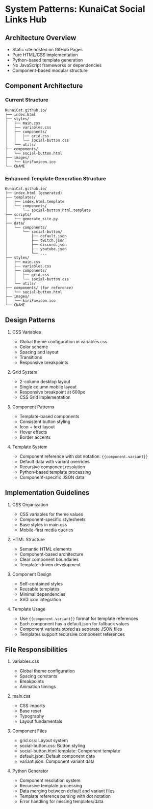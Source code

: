# System Patterns: KunaiCat Social Links Hub

## Architecture Overview
- Static site hosted on GitHub Pages
- Pure HTML/CSS implementation
- Python-based template generation
- No JavaScript frameworks or dependencies
- Component-based modular structure

## Component Architecture
### Current Structure
```
KunaiCat.github.io/
├── index.html
├── styles/
│   ├── main.css
│   ├── variables.css
│   ├── components/
│   │   ├── grid.css
│   │   └── social-button.css
│   └── utils/
├── components/
│   └── social-button.html
├── images/
│   └── kiriFavicon.ico
└── CNAME
```

### Enhanced Template Generation Structure
```
KunaiCat.github.io/
├── index.html (generated)
├── templates/
│   ├── index.html.template
│   └── components/
│       └── social-button.html.template
├── scripts/
│   └── generate_site.py
├── data/
│   └── components/
│       └── social-button/
│           ├── default.json
│           ├── twitch.json
│           ├── discord.json
│           ├── youtube.json
│           └── ...
├── styles/
│   ├── main.css
│   ├── variables.css
│   ├── components/
│   │   ├── grid.css
│   │   └── social-button.css
│   └── utils/
├── components/ (for reference)
│   └── social-button.html
├── images/
│   └── kiriFavicon.ico
└── CNAME
```

## Design Patterns
1. CSS Variables
   - Global theme configuration in variables.css
   - Color scheme
   - Spacing and layout
   - Transitions
   - Responsive breakpoints

2. Grid System
   - 2-column desktop layout
   - Single column mobile layout
   - Responsive breakpoint at 600px
   - CSS Grid implementation

3. Component Patterns
   - Template-based components
   - Consistent button styling
   - Icon + text layout
   - Hover effects
   - Border accents

4. Template System
   - Component reference with dot notation: `{{component.variant}}`
   - Default data with variant overrides
   - Recursive component resolution
   - Python-based template processing
   - Component-specific JSON data

## Implementation Guidelines
1. CSS Organization
   - CSS variables for theme values
   - Component-specific stylesheets
   - Base styles in main.css
   - Mobile-first media queries

2. HTML Structure
   - Semantic HTML elements
   - Component-based architecture
   - Clear component boundaries
   - Template-driven development

3. Component Design
   - Self-contained styles
   - Reusable templates
   - Minimal dependencies
   - SVG icon integration

4. Template Usage
   - Use `{{component.variant}}` format for template references
   - Each component has a default.json for fallback values
   - Component variants stored as separate JSON files
   - Templates support recursive component references

## File Responsibilities
1. variables.css
   - Global theme configuration
   - Spacing constants
   - Breakpoints
   - Animation timings

2. main.css
   - CSS imports
   - Base reset
   - Typography
   - Layout fundamentals

3. Component Files
   - grid.css: Layout system
   - social-button.css: Button styling
   - social-button.html.template: Component template
   - default.json: Default component data
   - variant.json: Component variant data

4. Python Generator
   - Component resolution system
   - Recursive template processing
   - Data merging between default and variant files
   - Template reference parsing with dot notation
   - Error handling for missing templates/data 